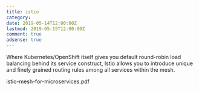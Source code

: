 ```yaml
---
title: istio
category:
date: 2019-05-14T12:00:00Z
lastmod: 2019-05-15T12:00:00Z
comment: true
adsense: true
---
```


Where Kubernetes/OpenShift itself gives you default round-robin load balancing
behind its service construct, Istio allows you to introduce unique and finely
grained routing rules among all services within the mesh.

istio-mesh-for-microservices.pdf
